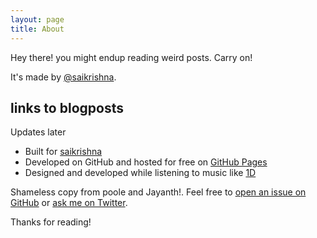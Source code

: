 ```yaml
---
layout: page
title: About
---
```


<p class="message">
  Hey there! you might endup reading weird posts. Carry on!
</p>

It's made by [@saikrishna](https://twitter.com/saikrishna_sv).

## links to blogposts

Updates later

* Built for [saikrishna](http://techiekrishna.blogspot.in/)
* Developed on GitHub and hosted for free on [GitHub Pages](https://pages.github.com)
* Designed and developed while listening to music like [1D](https://www.youtube.com/watch?v=hT_nvWreIhg)

Shameless copy from poole and Jayanth!. Feel free to [open an issue on GitHub](https://github.com/poole/issues/new) or [ask me on Twitter](https://twitter.com/saikrishna_sv).

Thanks for reading!
